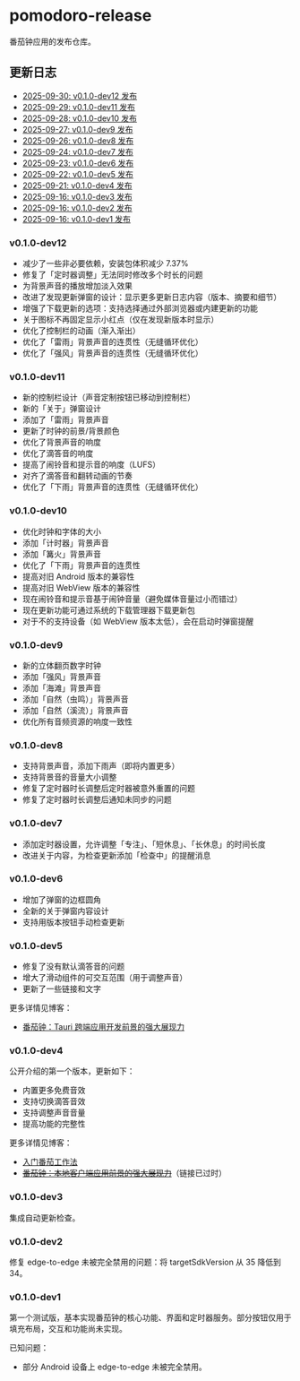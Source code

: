 # pomodoro-release

番茄钟应用的发布仓库。

## 更新日志

- [2025-09-30: v0.1.0-dev12 发布](#v010-dev12)
- [2025-09-29: v0.1.0-dev11 发布](#v010-dev11)
- [2025-09-28: v0.1.0-dev10 发布](#v010-dev10)
- [2025-09-27: v0.1.0-dev9 发布](#v010-dev9)
- [2025-09-26: v0.1.0-dev8 发布](#v010-dev8)
- [2025-09-24: v0.1.0-dev7 发布](#v010-dev7)
- [2025-09-23: v0.1.0-dev6 发布](#v010-dev6)
- [2025-09-22: v0.1.0-dev5 发布](#v010-dev5)
- [2025-09-21: v0.1.0-dev4 发布](#v010-dev4)
- [2025-09-16: v0.1.0-dev3 发布](#v010-dev3)
- [2025-09-16: v0.1.0-dev2 发布](#v010-dev2)
- [2025-09-16: v0.1.0-dev1 发布](#v010-dev1)

### v0.1.0-dev12

- 减少了一些非必要依赖，安装包体积减少 7.37%
- 修复了「定时器调整」无法同时修改多个时长的问题
- 为背景声音的播放增加淡入效果
- 改进了发现更新弹窗的设计：显示更多更新日志内容（版本、摘要和细节）
- 增强了下载更新的选项：支持选择通过外部浏览器或内建更新的功能
- 关于图标不再固定显示小红点（仅在发现新版本时显示）
- 优化了控制栏的动画（渐入渐出）
- 优化了「雷雨」背景声音的连贯性（无缝循环优化）
- 优化了「强风」背景声音的连贯性（无缝循环优化）

### v0.1.0-dev11

- 新的控制栏设计（声音定制按钮已移动到控制栏）
- 新的「关于」弹窗设计
- 添加了「雷雨」背景声音
- 更新了时钟的前景/背景颜色
- 优化了背景声音的响度
- 优化了滴答音的响度
- 提高了闹铃音和提示音的响度（LUFS）
- 对齐了滴答音和翻转动画的节奏
- 优化了「下雨」背景声音的连贯性（无缝循环优化）

### v0.1.0-dev10

- 优化时钟和字体的大小
- 添加「计时器」背景声音
- 添加「篝火」背景声音
- 优化了「下雨」背景声音的连贯性
- 提高对旧 Android 版本的兼容性
- 提高对旧 WebView 版本的兼容性
- 现在闹铃音和提示音基于闹钟音量（避免媒体音量过小而错过）
- 现在更新功能可通过系统的下载管理器下载更新包
- 对于不的支持设备（如 WebView 版本太低），会在启动时弹窗提醒

### v0.1.0-dev9

- 新的立体翻页数字时钟
- 添加「强风」背景声音
- 添加「海滩」背景声音
- 添加「自然（虫鸣）」背景声音
- 添加「自然（溪流）」背景声音
- 优化所有音频资源的响度一致性

### v0.1.0-dev8

- 支持背景声音，添加下雨声（即将内置更多）
- 支持背景音的音量大小调整
- 修复了定时器时长调整后定时器被意外重置的问题
- 修复了定时器时长调整后通知未同步的问题

### v0.1.0-dev7

- 添加定时器设置，允许调整「专注」、「短休息」、「长休息」的时间长度
- 改进关于内容，为检查更新添加「检查中」的提醒消息

### v0.1.0-dev6

- 增加了弹窗的边框圆角
- 全新的关于弹窗内容设计
- 支持用版本按钮手动检查更新

### v0.1.0-dev5

- 修复了没有默认滴答音的问题
- 增大了滑动组件的可交互范围（用于调整声音）
- 更新了一些链接和文字

更多详情见博客：

- [番茄钟：Tauri 跨端应用开发前景的强大展现力](https://blog.hentioe.dev/posts/pomodoro-clock-tauri-application-prospects.html)

### v0.1.0-dev4

公开介绍的第一个版本，更新如下：

- 内置更多免费音效
- 支持切换滴答音效
- 支持调整声音音量
- 提高功能的完整性

更多详情见博客：

- [入门番茄工作法](https://blog.hentioe.dev/posts/introduction-to-the-pomodoro-technique.html)
- ~~[番茄钟：本地客户端应用前景的强大展现力](https://blog.hentioe.dev/posts/pomodoro-clock-local-client-application-prospects.html)~~（链接已过时）

### v0.1.0-dev3

集成自动更新检查。

### v0.1.0-dev2

修复 edge-to-edge 未被完全禁用的问题：将 targetSdkVersion 从 35 降低到 34。

### v0.1.0-dev1

第一个测试版，基本实现番茄钟的核心功能、界面和定时器服务。部分按钮仅用于填充布局，交互和功能尚未实现。

已知问题：

- 部分 Android 设备上 edge-to-edge 未被完全禁用。
